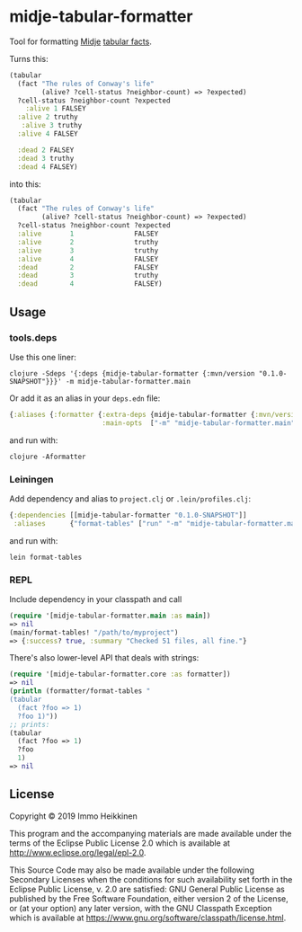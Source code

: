 # midje-tabular-formatter

Tool for formatting [Midje](https://github.com/marick/Midje) [tabular facts](https://github.com/marick/Midje/wiki/Tabular-facts).

Turns this:

```clojure
(tabular
  (fact "The rules of Conway's life"
        (alive? ?cell-status ?neighbor-count) => ?expected)
  ?cell-status ?neighbor-count ?expected
    :alive 1 FALSEY
  :alive 2 truthy
   :alive 3 truthy
  :alive 4 FALSEY

  :dead 2 FALSEY
  :dead 3 truthy
  :dead 4 FALSEY)
```

into this:

```clojure
(tabular
  (fact "The rules of Conway's life"
        (alive? ?cell-status ?neighbor-count) => ?expected)
  ?cell-status ?neighbor-count ?expected
  :alive       1               FALSEY
  :alive       2               truthy
  :alive       3               truthy
  :alive       4               FALSEY
  :dead        2               FALSEY
  :dead        3               truthy
  :dead        4               FALSEY)
```

## Usage

### tools.deps

Use this one liner:

```
clojure -Sdeps '{:deps {midje-tabular-formatter {:mvn/version "0.1.0-SNAPSHOT"}}}' -m midje-tabular-formatter.main
```

Or add it as an alias in your `deps.edn` file:

```clojure
{:aliases {:formatter {:extra-deps {midje-tabular-formatter {:mvn/version "0.1.0-SNAPSHOT"}}
                       :main-opts  ["-m" "midje-tabular-formatter.main"]}}}
```

and run with:

```
clojure -Aformatter
```

### Leiningen

Add dependency and alias to `project.clj` or `.lein/profiles.clj`:

```clojure
{:dependencies [[midje-tabular-formatter "0.1.0-SNAPSHOT"]]
 :aliases      {"format-tables" ["run" "-m" "midje-tabular-formatter.main"]}}
```

and run with:

```
lein format-tables
```

### REPL

Include dependency in your classpath and call

```clojure
(require '[midje-tabular-formatter.main :as main])
=> nil
(main/format-tables! "/path/to/myproject")
=> {:success? true, :summary "Checked 51 files, all fine."}
```

There's also lower-level API that deals with strings:

```clojure
(require '[midje-tabular-formatter.core :as formatter])
=> nil
(println (formatter/format-tables "
(tabular
  (fact ?foo => 1)
  ?foo 1)"))
;; prints:
(tabular
  (fact ?foo => 1)
  ?foo
  1)
=> nil
```

## License

Copyright © 2019 Immo Heikkinen

This program and the accompanying materials are made available under the
terms of the Eclipse Public License 2.0 which is available at
http://www.eclipse.org/legal/epl-2.0.

This Source Code may also be made available under the following Secondary
Licenses when the conditions for such availability set forth in the Eclipse
Public License, v. 2.0 are satisfied: GNU General Public License as published by
the Free Software Foundation, either version 2 of the License, or (at your
option) any later version, with the GNU Classpath Exception which is available
at https://www.gnu.org/software/classpath/license.html.
